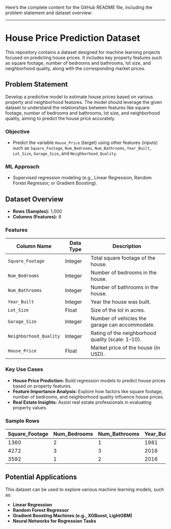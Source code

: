 Here’s the complete content for the GitHub README file, including the problem statement and dataset overview:

---

# House Price Prediction Dataset  

This repository contains a dataset designed for machine learning projects focused on predicting house prices. It includes key property features such as square footage, number of bedrooms and bathrooms, lot size, and neighborhood quality, along with the corresponding market prices.

## Problem Statement  

Develop a predictive model to estimate house prices based on various property and neighborhood features. The model should leverage the given dataset to understand the relationships between features like square footage, number of bedrooms and bathrooms, lot size, and neighborhood quality, aiming to predict the house price accurately.  

### Objective  

- Predict the variable `House_Price` (target) using other features (inputs) such as `Square_Footage`, `Num_Bedrooms`, `Num_Bathrooms`, `Year_Built`, `Lot_Size`, `Garage_Size`, and `Neighborhood_Quality`.  

### ML Approach  

- Supervised regression modeling (e.g., Linear Regression, Random Forest Regressor, or Gradient Boosting).  

## Dataset Overview  

- **Rows (Samples):** 1,000  
- **Columns (Features):** 8  

### Features  

| Column Name            | Data Type | Description                                             |
|-------------------------|-----------|---------------------------------------------------------|
| `Square_Footage`        | Integer   | Total square footage of the house.                     |
| `Num_Bedrooms`          | Integer   | Number of bedrooms in the house.                       |
| `Num_Bathrooms`         | Integer   | Number of bathrooms in the house.                      |
| `Year_Built`            | Integer   | Year the house was built.                              |
| `Lot_Size`              | Float     | Size of the lot in acres.                              |
| `Garage_Size`           | Integer   | Number of vehicles the garage can accommodate.         |
| `Neighborhood_Quality`  | Integer   | Rating of the neighborhood quality (scale: 1–10).      |
| `House_Price`           | Float     | Market price of the house (in USD).                   |

### Key Use Cases  

- **House Price Prediction:** Build regression models to predict house prices based on property features.  
- **Feature Importance Analysis:** Explore how factors like square footage, number of bedrooms, and neighborhood quality influence house prices.  
- **Real Estate Insights:** Assist real estate professionals in evaluating property values.  

### Sample Rows  

| Square_Footage | Num_Bedrooms | Num_Bathrooms | Year_Built | Lot_Size | Garage_Size | Neighborhood_Quality | House_Price    |
|----------------|--------------|---------------|------------|----------|-------------|-----------------------|----------------|
| 1360           | 2            | 1             | 1981       | 0.599637 | 0           | 5                     | 262382.90      |
| 4272           | 3            | 3             | 2016       | 4.753014 | 1           | 6                     | 985260.90      |
| 3592           | 1            | 2             | 2016       | 3.634823 | 0           | 9                     | 777977.40      |

## Potential Applications  

This dataset can be used to explore various machine learning models, such as:  
- **Linear Regression**  
- **Random Forest Regressor**  
- **Gradient Boosting Machines (e.g., XGBoost, LightGBM)**  
- **Neural Networks for Regression Tasks**  



